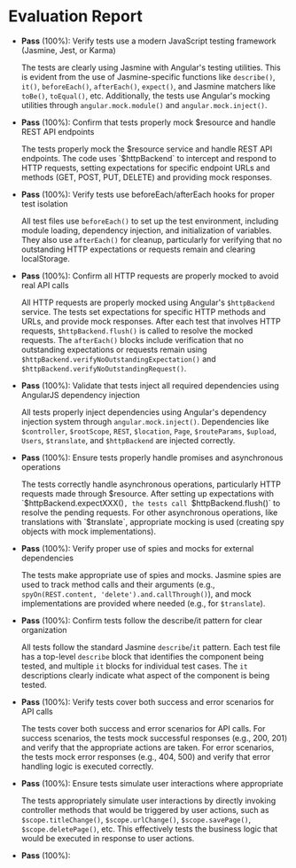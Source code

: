# Evaluation Report

- **Pass** (100%): Verify tests use a modern JavaScript testing framework (Jasmine, Jest, or Karma)
  
  The tests are clearly using Jasmine with Angular's testing utilities. This is evident from the use of Jasmine-specific functions like `describe()`, `it()`, `beforeEach()`, `afterEach()`, `expect()`, and Jasmine matchers like `toBe()`, `toEqual()`, etc. Additionally, the tests use Angular's mocking utilities through `angular.mock.module()` and `angular.mock.inject()`.

- **Pass** (100%): Confirm that tests properly mock $resource and handle REST API endpoints
  
  The tests properly mock the $resource service and handle REST API endpoints. The code uses `$httpBackend` to intercept and respond to HTTP requests, setting expectations for specific endpoint URLs and methods (GET, POST, PUT, DELETE) and providing mock responses.

- **Pass** (100%): Verify tests use beforeEach/afterEach hooks for proper test isolation
  
  All test files use `beforeEach()` to set up the test environment, including module loading, dependency injection, and initialization of variables. They also use `afterEach()` for cleanup, particularly for verifying that no outstanding HTTP expectations or requests remain and clearing localStorage.

- **Pass** (100%): Confirm all HTTP requests are properly mocked to avoid real API calls
  
  All HTTP requests are properly mocked using Angular's `$httpBackend` service. The tests set expectations for specific HTTP methods and URLs, and provide mock responses. After each test that involves HTTP requests, `$httpBackend.flush()` is called to resolve the mocked requests. The `afterEach()` blocks include verification that no outstanding expectations or requests remain using `$httpBackend.verifyNoOutstandingExpectation()` and `$httpBackend.verifyNoOutstandingRequest()`.

- **Pass** (100%): Validate that tests inject all required dependencies using AngularJS dependency injection
  
  All tests properly inject dependencies using Angular's dependency injection system through `angular.mock.inject()`. Dependencies like `$controller`, `$rootScope`, `REST`, `$location`, `Page`, `$routeParams`, `$upload`, `Users`, `$translate`, and `$httpBackend` are injected correctly.

- **Pass** (100%): Ensure tests properly handle promises and asynchronous operations
  
  The tests correctly handle asynchronous operations, particularly HTTP requests made through $resource. After setting up expectations with `$httpBackend.expectXXX()`, the tests call `$httpBackend.flush()` to resolve the pending requests. For other asynchronous operations, like translations with `$translate`, appropriate mocking is used (creating spy objects with mock implementations).

- **Pass** (100%): Verify proper use of spies and mocks for external dependencies
  
  The tests make appropriate use of spies and mocks. Jasmine spies are used to track method calls and their arguments (e.g., `spyOn(REST.content, 'delete').and.callThrough()`), and mock implementations are provided where needed (e.g., for `$translate`).

- **Pass** (100%): Confirm tests follow the describe/it pattern for clear organization
  
  All tests follow the standard Jasmine `describe`/`it` pattern. Each test file has a top-level `describe` block that identifies the component being tested, and multiple `it` blocks for individual test cases. The `it` descriptions clearly indicate what aspect of the component is being tested.

- **Pass** (100%): Verify tests cover both success and error scenarios for API calls
  
  The tests cover both success and error scenarios for API calls. For success scenarios, the tests mock successful responses (e.g., 200, 201) and verify that the appropriate actions are taken. For error scenarios, the tests mock error responses (e.g., 404, 500) and verify that error handling logic is executed correctly.

- **Pass** (100%): Ensure tests simulate user interactions where appropriate
  
  The tests appropriately simulate user interactions by directly invoking controller methods that would be triggered by user actions, such as `$scope.titleChange()`, `$scope.urlChange()`, `$scope.savePage()`, `$scope.deletePage()`, etc. This effectively tests the business logic that would be executed in response to user actions.

- **Pass** (100%):